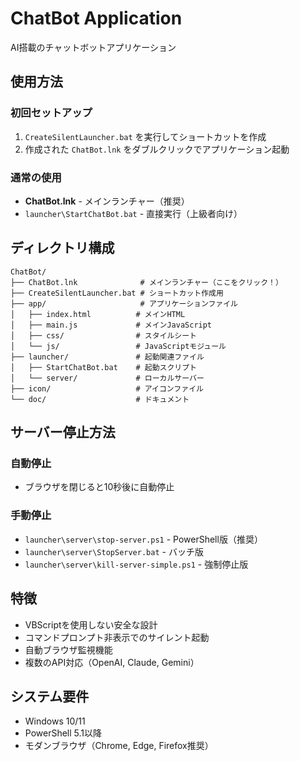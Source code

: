 # ChatBot Application

AI搭載のチャットボットアプリケーション

## 使用方法

### 初回セットアップ
1. `CreateSilentLauncher.bat` を実行してショートカットを作成
2. 作成された `ChatBot.lnk` をダブルクリックでアプリケーション起動

### 通常の使用
- **ChatBot.lnk** - メインランチャー（推奨）
- `launcher\StartChatBot.bat` - 直接実行（上級者向け）

## ディレクトリ構成

```
ChatBot/
├── ChatBot.lnk              # メインランチャー（ここをクリック！）
├── CreateSilentLauncher.bat # ショートカット作成用
├── app/                     # アプリケーションファイル
│   ├── index.html          # メインHTML
│   ├── main.js             # メインJavaScript
│   ├── css/                # スタイルシート
│   └── js/                 # JavaScriptモジュール
├── launcher/               # 起動関連ファイル
│   ├── StartChatBot.bat    # 起動スクリプト
│   └── server/             # ローカルサーバー
├── icon/                   # アイコンファイル
└── doc/                    # ドキュメント
```

## サーバー停止方法

### 自動停止
- ブラウザを閉じると10秒後に自動停止

### 手動停止
- `launcher\server\stop-server.ps1` - PowerShell版（推奨）
- `launcher\server\StopServer.bat` - バッチ版
- `launcher\server\kill-server-simple.ps1` - 強制停止版

## 特徴

- VBScriptを使用しない安全な設計
- コマンドプロンプト非表示でのサイレント起動
- 自動ブラウザ監視機能
- 複数のAPI対応（OpenAI, Claude, Gemini）

## システム要件

- Windows 10/11
- PowerShell 5.1以降
- モダンブラウザ（Chrome, Edge, Firefox推奨）
